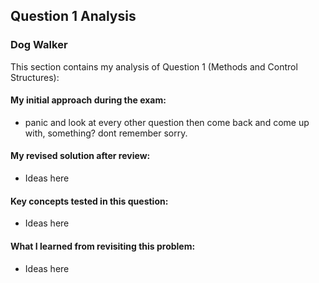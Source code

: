## Question 1 Analysis
### Dog Walker

This section contains my analysis of Question 1 (Methods and Control Structures):

#### My initial approach during the exam:
- panic and look at every other question then come back and come up with, something? dont remember sorry.
  
#### My revised solution after review:
- Ideas here
  
#### Key concepts tested in this question:
- Ideas here
  
#### What I learned from revisiting this problem:
- Ideas here
